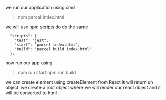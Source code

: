 we run our application using cmd

> npm parcel index.html

we will use npm scripts do do the same

```
  "scripts": {
    "test": "jest",
    "start": "parcel index.html",
    "build": "parcel build index.html"
  },
```

now run our app using

> npm run start
> npm run build

we can create element using createElement from React it will return un object.
we create a root object where we will render our react object and it will be converted to html
